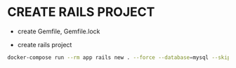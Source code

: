 # CREATE RAILS PROJECT

- create Gemfile, Gemfile.lock

- create rails project

```bash
docker-compose run --rm app rails new . --force --database=mysql --skip-test --skip-turbolinks
```
